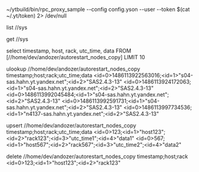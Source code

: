 ~/ytbuild/bin/rpc_proxy_sample --config config.yson --user <user> --token $(cat ~/.yt/token) 2> /dev/null

list //sys

get //sys

select timestamp, host, rack, utc_time, data FROM [//home/dev/andozer/autorestart_nodes_copy] LIMIT 10

ulookup //home/dev/andozer/autorestart_nodes_copy timestamp;host;rack;utc_time;data <id=0>1486113922563016;<id=1>"s04-sas.hahn.yt.yandex.net";<id=2>"SAS2.4.3-13" <id=0>1486113924172063;<id=1>"s04-sas.hahn.yt.yandex.net";<id=2>"SAS2.4.3-13" <id=0>1486113992045484;<id=1>"s04-sas.hahn.yt.yandex.net";<id=2>"SAS2.4.3-13" <id=0>1486113992591731;<id=1>"s04-sas.hahn.yt.yandex.net";<id=2>"SAS2.4.3-13" <id=0>1486113997734536;<id=1>"n4137-sas.hahn.yt.yandex.net";<id=2>"SAS2.4.3-13"

upsert //home/dev/andozer/autorestart_nodes_copy timestamp;host;rack;utc_time;data <id=0>123;<id=1>"host123";<id=2>"rack123";<id=3>"utc_time1";<id=4>"data1" <id=0>567;<id=1>"host567";<id=2>"rack567";<id=3>"utc_time2";<id=4>"data2"

delete //home/dev/andozer/autorestart_nodes_copy timestamp;host;rack <id=0>123;<id=1>"host123";<id=2>"rack123"

